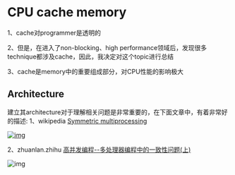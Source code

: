 # CPU cache memory

1、cache对programmer是透明的

2、但是，在进入了non-blocking、high performance领域后，发现很多technique都涉及cache，因此，我决定对这个topic进行总结

3、cache是memory中的重要组成部分，对CPU性能的影响极大



## Architecture

建立其architecture对于理解相关问题是非常重要的，在下面文章中，有着非常好的描述:
1、wikipedia [Symmetric multiprocessing](https://en.wikipedia.org/wiki/Symmetric_multiprocessing)

[![img](https://upload.wikimedia.org/wikipedia/commons/thumb/1/1c/SMP_-_Symmetric_Multiprocessor_System.svg/440px-SMP_-_Symmetric_Multiprocessor_System.svg.png)](https://en.wikipedia.org/wiki/File:SMP_-_Symmetric_Multiprocessor_System.svg)



2、zhuanlan.zhihu [高并发编程--多处理器编程中的一致性问题(上)](https://zhuanlan.zhihu.com/p/48157076)

![img](https://pic1.zhimg.com/80/v2-747891c1407aa113f3fed33f7a86527c_1440w.jpg)